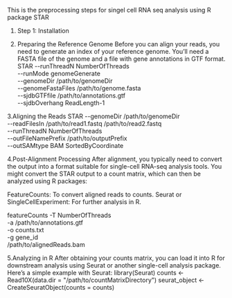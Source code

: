This is the preprocessing steps for singel cell RNA seq analysis using R package STAR

1. Step 1: Installation

2. Preparing the Reference Genome
Before you can align your reads, you need to generate an index of your reference genome. You’ll need a FASTA file of the genome and a file with gene annotations in GTF format.
STAR --runThreadN NumberOfThreads \
     --runMode genomeGenerate \
     --genomeDir /path/to/genomeDir \
     --genomeFastaFiles /path/to/genome.fasta \
     --sjdbGTFfile /path/to/annotations.gtf \
     --sjdbOverhang ReadLength-1

3.Aligning the Reads
STAR --genomeDir /path/to/genomeDir \
     --readFilesIn /path/to/read1.fastq /path/to/read2.fastq \
     --runThreadN NumberOfThreads \
     --outFileNamePrefix /path/to/outputPrefix \
     --outSAMtype BAM SortedByCoordinate

4.Post-Alignment Processing
After alignment, you typically need to convert the output into a format suitable for single-cell RNA-seq analysis tools. You might convert the STAR output to a count matrix, which can then be analyzed using R packages:

FeatureCounts: To convert aligned reads to counts.
Seurat or SingleCellExperiment: For further analysis in R.

featureCounts -T NumberOfThreads \
              -a /path/to/annotations.gtf \
              -o counts.txt \
              -g gene_id \
              /path/to/alignedReads.bam

5.Analyzing in R
After obtaining your counts matrix, you can load it into R for downstream analysis using Seurat or another single-cell analysis package. Here’s a simple example with Seurat:
library(Seurat)
counts <- Read10X(data.dir = "/path/to/countMatrixDirectory")
seurat_object <- CreateSeuratObject(counts = counts)
